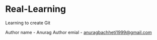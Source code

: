 # Real-Learning
Learning to create Git

Author name - Anurag
Author emial - anuragbachheti1999@gmail.com
